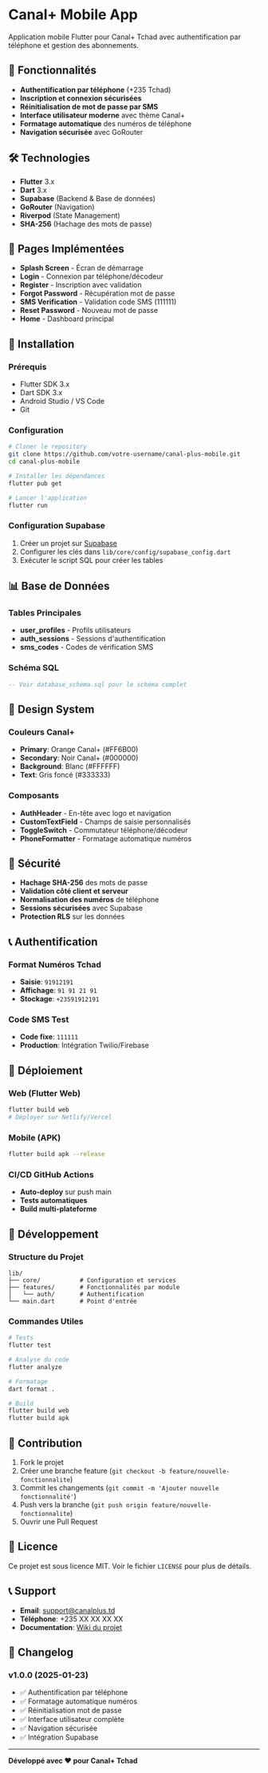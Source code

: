 # Canal+ Mobile App

Application mobile Flutter pour Canal+ Tchad avec authentification par téléphone et gestion des abonnements.

## 🚀 Fonctionnalités

- **Authentification par téléphone** (+235 Tchad)
- **Inscription et connexion sécurisées**
- **Réinitialisation de mot de passe par SMS**
- **Interface utilisateur moderne** avec thème Canal+
- **Formatage automatique** des numéros de téléphone
- **Navigation sécurisée** avec GoRouter

## 🛠 Technologies

- **Flutter** 3.x
- **Dart** 3.x
- **Supabase** (Backend & Base de données)
- **GoRouter** (Navigation)
- **Riverpod** (State Management)
- **SHA-256** (Hachage des mots de passe)

## 📱 Pages Implémentées

- **Splash Screen** - Écran de démarrage
- **Login** - Connexion par téléphone/décodeur
- **Register** - Inscription avec validation
- **Forgot Password** - Récupération mot de passe
- **SMS Verification** - Validation code SMS (111111)
- **Reset Password** - Nouveau mot de passe
- **Home** - Dashboard principal

## 🔧 Installation

### Prérequis
- Flutter SDK 3.x
- Dart SDK 3.x
- Android Studio / VS Code
- Git

### Configuration
```bash
# Cloner le repository
git clone https://github.com/votre-username/canal-plus-mobile.git
cd canal-plus-mobile

# Installer les dépendances
flutter pub get

# Lancer l'application
flutter run
```

### Configuration Supabase
1. Créer un projet sur [Supabase](https://supabase.com)
2. Configurer les clés dans `lib/core/config/supabase_config.dart`
3. Exécuter le script SQL pour créer les tables

## 📊 Base de Données

### Tables Principales
- **user_profiles** - Profils utilisateurs
- **auth_sessions** - Sessions d'authentification
- **sms_codes** - Codes de vérification SMS

### Schéma SQL
```sql
-- Voir database_schema.sql pour le schéma complet
```

## 🎨 Design System

### Couleurs Canal+
- **Primary**: Orange Canal+ (#FF6B00)
- **Secondary**: Noir Canal+ (#000000)
- **Background**: Blanc (#FFFFFF)
- **Text**: Gris foncé (#333333)

### Composants
- **AuthHeader** - En-tête avec logo et navigation
- **CustomTextField** - Champs de saisie personnalisés
- **ToggleSwitch** - Commutateur téléphone/décodeur
- **PhoneFormatter** - Formatage automatique numéros

## 🔐 Sécurité

- **Hachage SHA-256** des mots de passe
- **Validation côté client et serveur**
- **Normalisation des numéros** de téléphone
- **Sessions sécurisées** avec Supabase
- **Protection RLS** sur les données

## 📞 Authentification

### Format Numéros Tchad
- **Saisie**: `91912191`
- **Affichage**: `91 91 21 91`
- **Stockage**: `+23591912191`

### Code SMS Test
- **Code fixe**: `111111`
- **Production**: Intégration Twilio/Firebase

## 🚀 Déploiement

### Web (Flutter Web)
```bash
flutter build web
# Déployer sur Netlify/Vercel
```

### Mobile (APK)
```bash
flutter build apk --release
```

### CI/CD GitHub Actions
- **Auto-deploy** sur push main
- **Tests automatiques**
- **Build multi-plateforme**

## 📝 Développement

### Structure du Projet
```
lib/
├── core/           # Configuration et services
├── features/       # Fonctionnalités par module
│   └── auth/       # Authentification
└── main.dart       # Point d'entrée
```

### Commandes Utiles
```bash
# Tests
flutter test

# Analyse du code
flutter analyze

# Formatage
dart format .

# Build
flutter build web
flutter build apk
```

## 🤝 Contribution

1. Fork le projet
2. Créer une branche feature (`git checkout -b feature/nouvelle-fonctionnalite`)
3. Commit les changements (`git commit -m 'Ajouter nouvelle fonctionnalité'`)
4. Push vers la branche (`git push origin feature/nouvelle-fonctionnalite`)
5. Ouvrir une Pull Request

## 📄 Licence

Ce projet est sous licence MIT. Voir le fichier `LICENSE` pour plus de détails.

## 📞 Support

- **Email**: support@canalplus.td
- **Téléphone**: +235 XX XX XX XX
- **Documentation**: [Wiki du projet](https://github.com/votre-username/canal-plus-mobile/wiki)

## 🔄 Changelog

### v1.0.0 (2025-01-23)
- ✅ Authentification par téléphone
- ✅ Formatage automatique numéros
- ✅ Réinitialisation mot de passe
- ✅ Interface utilisateur complète
- ✅ Navigation sécurisée
- ✅ Intégration Supabase

---

**Développé avec ❤️ pour Canal+ Tchad**
